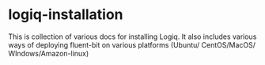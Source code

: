 # logiq-installation

This is collection of various docs for installing Logiq. It also includes various ways of deploying fluent-bit on various platforms (Ubuntu/ CentOS/MacOS/ WIndows/Amazon-linux)
